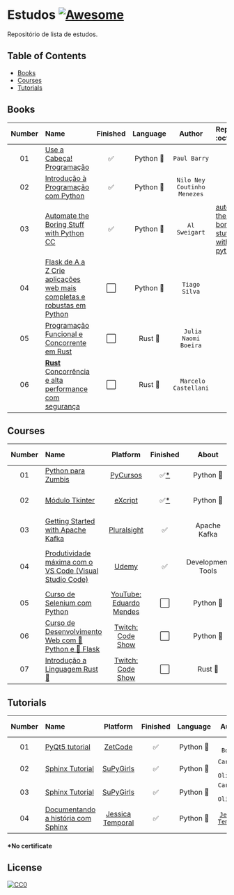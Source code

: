 # Estudos [![Awesome](https://cdn.rawgit.com/sindresorhus/awesome/d7305f38d29fed78fa85652e3a63e154dd8e8829/media/badge.svg)](https://github.com/sindresorhus/awesome)

Repositório de lista de estudos.


## Table of Contents

<!-- toc -->
  * [Books](#books)
  * [Courses](#courses)
  * [Tutorials](#tutorials)

<!-- toc stop -->

## Books
| Number | Name | Finished | Language | Author | Repository :octocat: |
| :---: | :--- | :---: | :---: | :---: | :--- |
| 01 | [Use a Cabeça! Programação](http://www.altabooks.com.br/use-a-cabeca-programacao.html) | :white_check_mark: | Python :snake: | `Paul Barry` |
| 02 | [Introdução à Programação com Python](https://novatec.com.br/livros/introducao-python-2ed/) | :white_check_mark: | Python :snake: | `Nilo Ney Coutinho Menezes` |
| 03 | [Automate the Boring Stuff with Python](https://automatetheboringstuff.com/) [CC](https://creativecommons.org/) | :white_check_mark: | Python :snake: | `Al Sweigart` | [automate-the-boring-stuff-with-python](https://github.com/pliniopereira/automate-the-boring-stuff-with-python)
| 04 | [Flask de A a Z Crie aplicações web mais completas e robustas em Python](https://www.casadocodigo.com.br/products/livro-flask-a-z?_pos=2&_sid=993a117d4&_ss=r) | :white_large_square: | Python :snake: | `Tiago Silva` | []()
| 05 | [Programação Funcional e Concorrente em Rust ](https://www.casadocodigo.com.br/products/livro-rust-funcional-concorrente) | :white_large_square: | Rust :crab:  | ` Julia Naomi Boeira` | []()
| 06 | [**Rust** Concorrência e alta performance com segurança](https://www.casadocodigo.com.br/products/livro-rust?_pos=2&_sid=87289bcb4&_ss=r) | :white_large_square: | Rust :crab: | ` Marcelo Castellani` | []()

## Courses
| Number | Name | Platform | Finished | About | Author | Repository :octocat: |
| :---: | :--- | :---: | :---: | :---: | :---: | :--- | 
| 01 | [Python para Zumbis](http://pycursos.com/python-para-zumbis/) | [PyCursos](http://pycursos.com/) | :white_check_mark:[*](#no-certificate) | Python :snake: | `Fernando Masanori` | []() 
| 02 | [Módulo Tkinter](https://www.youtube.com/playlist?list=PLesCEcYj003ShHnUT83gQEH6KtG8uysUE) | [eXcript](http://excript.com/) | :white_check_mark:[*](#no-certificate) | Python :snake: | `Cláudio Rogério Carvalho Filho` | [modulo-tkinter-excript](https://github.com/pliniopereira/modulo-tkinter-excript)
| 03 | [Getting Started with Apache Kafka](https://www.pluralsight.com/courses/apache-kafka-getting-started)| [Pluralsight](https://www.pluralsight.com/) | :white_check_mark: | Apache Kafka | `Ryan Plant` | []()
| 04 | [Produtividade máxima com o VS Code (Visual Studio Code)](https://www.udemy.com/course/truques-vscode/)| [Udemy](https://www.udemy.com/) | :white_check_mark: | Development Tools | `Diego Martins de Pinho, Code Prestige` | []()
| 05 | [Curso de Selenium com Python](https://dunossauro.github.io/curso-python-selenium/)| [YouTube: Eduardo Mendes](https://www.youtube.com/user/mendesesduardo) | :white_large_square: | Python :snake: | `Eduardo Mendes` | []()
| 06 | [Curso de Desenvolvimento Web com 🐍 Python e 🍶 Flask](https://www.notion.so/Curso-de-Desenvolvimento-Web-0bf89f9f0dfa4ecead03a237360e5af1)| [Twitch: Code Show](https://twitch.tv/codeshow) | :white_large_square: | Python :snake: | `Bruno Rocha` | [curso-flask](https://github.com/pliniopereira/curso-flask)
| 07 | [Introdução a Linguagem Rust 🦀](https://codeshow.com.br/curso/rust/)| [Twitch: Code Show](https://twitch.tv/codeshow) | :white_large_square: | Rust :crab: | `Bruno Rocha` | [curso-rust](https://github.com/pliniopereira/curso-rust)


<!---
| 07 | []()| []() | [] |  | `` | []() 
-->


## Tutorials
| Number | Name | Platform | Finished | Language | Author | Repository :octocat: |
| :---: | :--- | :---: | :---: | :---: | :---: | :--- | 
| 01 | [PyQt5 tutorial](http://zetcode.com/gui/pyqt5/)|[ZetCode](http://zetcode.com/) | :white_check_mark: | Python :snake: |`Jan Bodnar`| [estudos-pyqt5](https://github.com/pliniopereira/estudos-pyqt5) 
| 02 | [Sphinx Tutorial](https://supygirls.readthedocs.io/en/latest/intro_comp/tutorial.html)|[SuPyGirls](https://supygirls.readthedocs.io/en/latest/index.html) | :white_check_mark: | Python :snake: |`Carlo E. T. Oliveira`| [tutorialsphinx](https://github.com/pliniopereira/tutorialsphinx) 
| 03 | [Sphinx Tutorial](https://supygirls.readthedocs.io/en/latest/intro_comp/tutorial.html)|[SuPyGirls](https://supygirls.readthedocs.io/en/latest/index.html) | :white_check_mark: | Python :snake: |`Carlo E. T. Oliveira`|
| 04 | [Documentando a história com Sphinx](https://jtemporal.com/documentando-a-historia-com-sphinx/)|[Jessica Temporal](https://jtemporal.com/)| :white_check_mark: | Python :snake: |[`Jessica Temporal`](https://jtemporal.com/)|

<h4 id="*nocertificate">*No certificate</h4>

## License

[![CC0](http://mirrors.creativecommons.org/presskit/buttons/88x31/svg/cc-zero.svg)](https://creativecommons.org/publicdomain/zero/1.0/)
